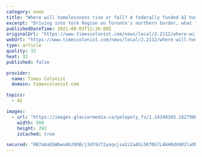 ```yaml
---
category: news
title: "Where will homelessness rise or fall? A federally funded AI has some predictions"
excerpt: "Driving into York Region on Toronto's northern border, what first stands out to most people are the large houses and vast estates that Michael Braithwaite says leaves the impression that . . ."
publishedDateTime: 2021-08-03T11:36:00Z
originalUrl: "https://www.timescolonist.com/news/local/2.2112/where-will-homelessness-rise-or-fall-a-federally-funded-ai-has-some-predictions-1.24348164"
webUrl: "https://www.timescolonist.com/news/local/2.2112/where-will-homelessness-rise-or-fall-a-federally-funded-ai-has-some-predictions-1.24348164"
type: article
quality: 32
heat: 32
published: false

provider:
  name: Times Colonist
  domain: timescolonist.com

topics:
  - AI

images:
  - url: "https://images.glaciermedia.ca/polopoly_fs/1.24348165.1627988393!/fileImage/httpImage/image.jpg_gen/derivatives/facebookogimage_560_292/20210802160816-42b17e8d0a9cce059f44251d33dfb5cc1fc678be409b9f8dc14ed2fb0bd378a5-jpg.jpg"
    width: 560
    height: 292
    isCached: true

secured: "RB7a6aEbWbwvAh29hB/j3d79zT2yoqvjsa2i2aASi5Kf0G7LAkH0dV6R2laXM2MeZZsfLeyr1xdcvp7suAjT177J432iBuAVhW5wiznOh+szEt5iMrTuq6uHoSkGijScosJU1nbjH5q4QLLbVJlsBqQhDGJqAlvgbq36/YALmRQHNaZRTJSoO8BWRB7hf2lCKV8EANWPeEHsbRrGmmVc29PLqfsEeExh4JIKgJefS9LXopZbrH+IJeScg4CXhVp9Q/HMZ/o9be20tdfjoQ31Oiyyi648PMD4eUICrfw/LxXOzGPV1ZjEuSelurtsk0svDsWE7sBoyCgDkh4PPms0i7tBU0Bpb//5f442sWtXT0w=;NkiBgr86vUy0vf+qVu7FDQ=="
---
```



